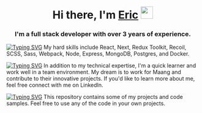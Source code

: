 <h1 align="center">Hi there, I'm <a href="https://www.linkedin.com/in/theericfrost/" target="_blank">Eric</a>
<img src="https://github.com/blackcater/blackcater/raw/main/images/Hi.gif" height="32"/></h1>
<h3 align="center">I'm a full stack developer with over 3 years of experience.</h3>

[![Typing SVG](https://readme-typing-svg.herokuapp.com?color=%2336BCF7&lines=Skills)](https://git.io/typing-svg)
 My hard skills include React, Next, Redux Toolkit, Recoil, SCSS, Sass, Webpack, Node, Express, MongoDB, Postgres, and Docker.

[![Typing SVG](https://readme-typing-svg.herokuapp.com?color=%2336BCF7&lines=About+me)](https://git.io/typing-svg)
In addition to my technical expertise, I'm a quick learner and work well in a team environment. My dream is to work for Maang and contribute to their innovative projects. If you'd like to learn more about me, feel free connect with me on LinkedIn.

[![Typing SVG](https://readme-typing-svg.herokuapp.com?color=%2336BCF7&lines=Using+this+repository)](https://git.io/typing-svg)
This repository contains some of my projects and code samples. Feel free to use any of the code in your own projects.


